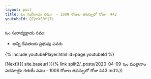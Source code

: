 ```yaml
---
layout: post
title: ఓం సువీరాయ నమః  - 1008 రోజుల తపస్సులో రోజు  442
youtubeId: QZyrXS0YjIk
---
```

 
 
 ఓం సురాధ్యక్షాయ నమః  
 
 -  అన్ని దేవతలకు ప్రభువు ఎవరు 
 
  
 
  
 
 
 
 
 
 


{% include youtubePlayer.html id=page.youtubeId %}
 
[Next]({{ site.baseurl }}{% link  split2/_posts/2020-04-09-ఓం ముక్తానాం పరమాయై గతయే నమః  - 1008 రోజుల తపస్సులో రోజు  443.md%})
 

